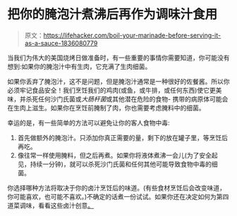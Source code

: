 # 把你的腌泡汁煮沸后再作为调味汁食用

> 原文：<https://lifehacker.com/boil-your-marinade-before-serving-it-as-a-sauce-1836080779>

当我们为伟大的美国烧烤日做准备时，有一些重要的事情你需要知道，你可能没有想到:如果你的腌泡汁中有生肉，它充满了生肉细菌。



如果你丢弃了腌泡汁，这不是问题，但是腌泡汁通常是一种很好的佐餐酱。所以你必须牢记食品安全！我们烹饪我们的鸡肉(或鱼，或牛排，或任何东西)使它更美味，并杀死任何沙门氏菌或*大肠杆菌*或其他潜在危险的食物- 携带的病原体可能会在生肉上滋生。如果你在烹饪前腌制了肉，你也需要考虑腌料中的细菌。

幸运的是，有一些简单的方法可以避免让你的客人食物中毒:

1.  首先做额外的腌泡汁。只添加你真正需要的量，剩下的放在罐子里，等烹饪后再吃。
2.  像往常一样使用腌料，但之后再煮。如果你将液体煮沸一会儿(为了安全起见，持续一分钟)，就可以杀死沙门氏菌和任何其他可能导致食物中毒的细菌。

你选择哪种方法将取决于你的卤汁烹饪后的味道。(有些食材烹饪后会改变味道，你可能喜欢，也可能不喜欢。)不确定的话煮一份试试。如果你还在决定如何为第四道菜调味，看看这些卤汁创意[。](https://skillet.lifehacker.com/stop-overthinking-your-marinades-1825768994)